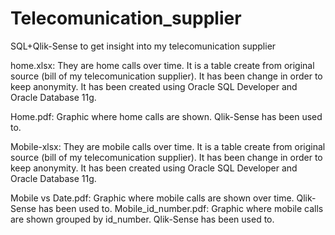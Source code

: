 # Telecomunication_supplier
SQL+Qlik-Sense to get insight into my telecomunication supplier


home.xlsx: They are home calls over time. It is a table create from original source (bill of my telecomunication supplier). It has been change in order to keep anonymity. It has been created using Oracle SQL Developer and Oracle Database 11g.

Home.pdf: Graphic where home calls are shown. Qlik-Sense has been used to.

Mobile-xlsx: They are mobile calls over time. It is a table create from original source (bill of my telecomunication supplier). It has been change in order to keep anonymity. It has been created using Oracle SQL Developer and Oracle Database 11g.

Mobile vs Date.pdf: Graphic where mobile calls are shown over time. Qlik-Sense has been used to.
Mobile_id_number.pdf: Graphic where mobile calls are shown grouped by id_number. Qlik-Sense has been used to.
